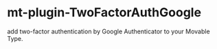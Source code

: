 # mt-plugin-TwoFactorAuthGoogle
add two-factor authentication by Google Authenticator to your Movable Type.
